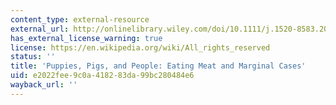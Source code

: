 ```yaml
---
content_type: external-resource
external_url: http://onlinelibrary.wiley.com/doi/10.1111/j.1520-8583.2004.00027.x/abstract
has_external_license_warning: true
license: https://en.wikipedia.org/wiki/All_rights_reserved
status: ''
title: 'Puppies, Pigs, and People: Eating Meat and Marginal Cases'
uid: e2022fee-9c0a-4182-83da-99bc280484e6
wayback_url: ''
---
```

